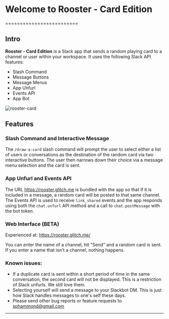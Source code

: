 # Welcome to Rooster - Card Edition 
=========================

## Intro

**Rooster - Card Edition** is a Slack app that sends a random playing card to a channel or user within your workspace. It uses the following Slack API features:

* Slash Command
* Message Buttons
* Message Menus
* App Unfurl
* Events API
* App Bot

![rooster-card](https://cdn.glitch.com/24ad2fcd-c01f-4f8b-8d35-194d000e2cb4%2Frooster-card-demo.gif?1513646182022)


## Features

### Slash Command and Interactive Message

The `/draw-a-card` slash command will prompt the user to select either a list of users or conversations as the destination of the random card via two interactive buttons. The user then narrows down their choice via a message menu  selection and the card is sent. 

### App Unfurl and Events API

The URL https://rooster.glitch.me is bundled with the app so that if it is included in a message, a random card will be posted to that same channel. The Events API is used to receive `link_shared` events and the app responds using both the `chat.unfurl` API method and a call to `chat.postMessage` with the bot token.  


### Web Interface (BETA)

Experienced at: https://rooster.glitch.me/

You can enter the name of a channel, hit "Send" and a random card is sent. If you enter a name that isn't a channel, nothing happens. 


### Known issues:

* If a duplicate card is sent within a short period of time in the same conversation, the second card will not be displayed. This is a restriction of Slack unfurls. We still love them.
* Selecting yourself will send a message to your Slackbot DM. This is just how Slack handles messages to one's self these days.
* Please send other bug reports or feature requests to sphammond@gmail.com

-------------------


